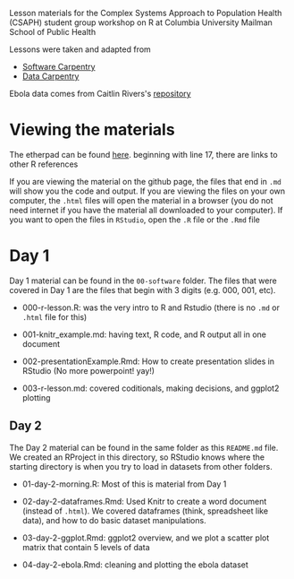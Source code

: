 Lesson materials for the Complex Systems Approach to Population Health (CSAPH)
student group workshop on R at Columbia University Mailman School of Public Health

Lessons were taken and adapted from

- [Software Carpentry](http://software-carpentry.org/v5/novice/r/index.html)
- [Data Carpentry](https://github.com/datacarpentry/datacarpentry/tree/master/lessons/R)

Ebola data comes from Caitlin Rivers's [repository](https://github.com/cmrivers/ebola)

# Viewing the materials 

The etherpad can be found [here](https://etherpad.mozilla.org/2014-11-csaph-r-workshop).  beginning with line 17, there are links to other R references

If you are viewing the material on the github page, the files that end
in `.md` will show you the code and output.  If you are viewing the
files on your own computer, the `.html` files will open the material
in a browser (you do not need internet if you have the material all
downloaded to your computer).  If you want to open the files in
`RStudio`, open the `.R` file or the `.Rmd` file

# Day 1 

Day 1 material can be found in the `00-software` folder.  The files
that were covered in Day 1 are the files that begin with 3 digits
(e.g. 000, 001, etc).

- 000-r-lesson.R: was the very intro to R and Rstudio (there is no
  `.md` or `.html` file for this)

- 001-knitr_example.md: having text, R code, and R output all in one
  document

- 002-presentationExample.Rmd: How to create presentation slides in
  RStudio (No more powerpoint! yay!)

- 003-r-lesson.md: covered coditionals, making decisions, and ggplot2
  plotting

## Day 2

The Day 2 material can be found in the same folder as this `README.md`
file.  We created an RProject in this directory, so RStudio knows
where the starting directory is when you try to load in datasets from
other folders.

- 01-day-2-morning.R: Most of this is material from Day 1

- 02-day-2-dataframes.Rmd: Used Knitr to create a word document (instead of
  `.html`).  We covered dataframes (think, spreadsheet like data), and
  how to do basic dataset manipulations.

- 03-day-2-ggplot.Rmd: ggplot2 overview, and we plot a scatter plot matrix
  that contain 5 levels of data

- 04-day-2-ebola.Rmd: cleaning and plotting the ebola dataset